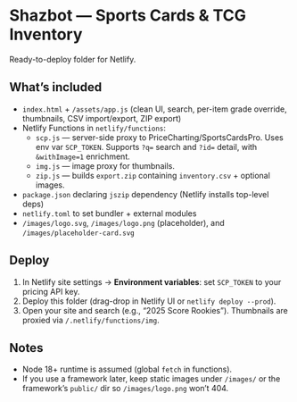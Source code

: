 # Shazbot — Sports Cards & TCG Inventory

Ready-to-deploy folder for Netlify.

## What’s included
- `index.html` + `/assets/app.js` (clean UI, search, per-item grade override, thumbnails, CSV import/export, ZIP export)
- Netlify Functions in `netlify/functions`:
  - `scp.js` — server-side proxy to PriceCharting/SportsCardsPro. Uses env var `SCP_TOKEN`. Supports `?q=` search and `?id=` detail, with `&withImage=1` enrichment.
  - `img.js` — image proxy for thumbnails.
  - `zip.js` — builds `export.zip` containing `inventory.csv` + optional images.
- `package.json` declaring `jszip` dependency (Netlify installs top-level deps)
- `netlify.toml` to set bundler + external modules
- `/images/logo.svg`, `/images/logo.png` (placeholder), and `/images/placeholder-card.svg`

## Deploy
1. In Netlify site settings → **Environment variables**: set `SCP_TOKEN` to your pricing API key.
2. Deploy this folder (drag-drop in Netlify UI or `netlify deploy --prod`).
3. Open your site and search (e.g., “2025 Score Rookies”). Thumbnails are proxied via `/.netlify/functions/img`.

## Notes
- Node 18+ runtime is assumed (global `fetch` in functions).
- If you use a framework later, keep static images under `/images/` or the framework’s `public/` dir so `/images/logo.png` won’t 404.
